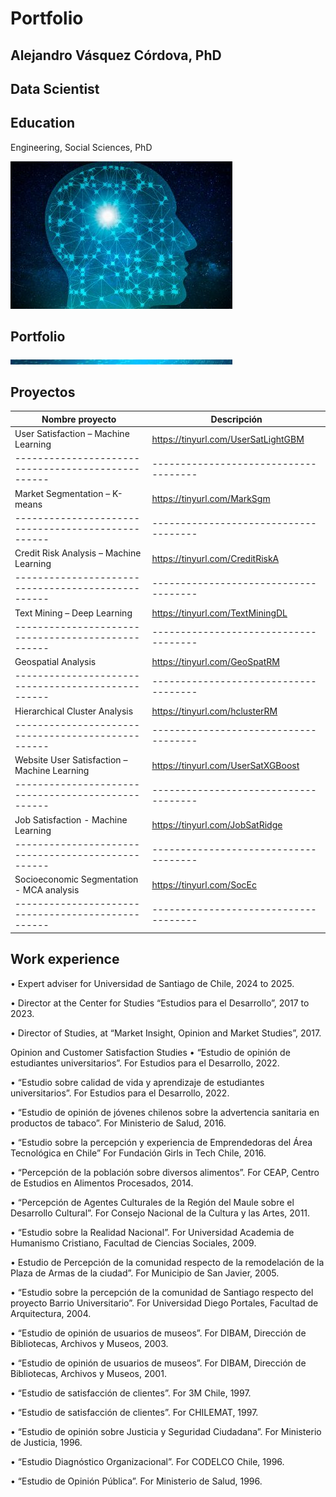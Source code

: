 # Portfolio

## Alejandro Vásquez Córdova, PhD

## Data Scientist

## Education

Engineering, Social Sciences, PhD

![imagen](docs/assets/images/brain_small.jpg)

## Portfolio

![imagen](docs/assets/images/banner_thin.jpg)

## Proyectos

| Nombre proyecto                                    | Descripción                           |
| -------------------------------------------------- | ------------------------------------- |
| User Satisfaction – Machine Learning               | https://tinyurl.com/UserSatLightGBM   |
| -------------------------------------------------- | ------------------------------------- |
| Market Segmentation – K-means                      | https://tinyurl.com/MarkSgm           |
| -------------------------------------------------- | ------------------------------------- |
| Credit Risk Analysis – Machine Learning            | https://tinyurl.com/CreditRiskA       |
| -------------------------------------------------- | ------------------------------------- |
| Text Mining – Deep Learning                        | https://tinyurl.com/TextMiningDL      |
| -------------------------------------------------- | ------------------------------------- |
| Geospatial Analysis                                | https://tinyurl.com/GeoSpatRM         |
| -------------------------------------------------- | ------------------------------------- |
| Hierarchical Cluster Analysis                      | https://tinyurl.com/hclusterRM        |
| -------------------------------------------------- | ------------------------------------- |
| Website User Satisfaction – Machine Learning       | https://tinyurl.com/UserSatXGBoost    |
| -------------------------------------------------- | ------------------------------------- |
| Job Satisfaction - Machine Learning                | https://tinyurl.com/JobSatRidge       |
| -------------------------------------------------- | ------------------------------------- |
| Socioeconomic Segmentation - MCA analysis          | https://tinyurl.com/SocEc             |
| -------------------------------------------------- | ------------------------------------- |


## Work experience

• Expert adviser for Universidad de Santiago de Chile, 2024 to 2025.

• Director at the Center for Studies “Estudios para el Desarrollo”, 2017 to 2023.

• Director of Studies, at “Market Insight, Opinion and Market Studies”, 2017.

Opinion and Customer Satisfaction Studies
• “Estudio de opinión de estudiantes universitarios”.
For Estudios para el Desarrollo, 2022.

• “Estudio sobre calidad de vida y aprendizaje de estudiantes universitarios”.
For Estudios para el Desarrollo, 2022.

• “Estudio de opinión de jóvenes chilenos sobre la advertencia sanitaria en productos de tabaco”.
For Ministerio de Salud, 2016.

• “Estudio sobre la percepción y experiencia de Emprendedoras del Área Tecnológica en Chile”
For Fundación Girls in Tech Chile, 2016.

• “Percepción de la población sobre diversos alimentos”.
For CEAP, Centro de Estudios en Alimentos Procesados, 2014.

• “Percepción de Agentes Culturales de la Región del Maule sobre el Desarrollo Cultural”.
For Consejo Nacional de la Cultura y las Artes, 2011.

• “Estudio sobre la Realidad Nacional”.
For Universidad Academia de Humanismo Cristiano, Facultad de Ciencias Sociales, 2009.

• Estudio de Percepción de la comunidad respecto de la remodelación de la Plaza de Armas de la ciudad”.
For Municipio de San Javier, 2005.

• “Estudio sobre la percepción de la comunidad de Santiago respecto del proyecto Barrio Universitario”.
For Universidad Diego Portales, Facultad de Arquitectura, 2004.

• “Estudio de opinión de usuarios de museos”.
For DIBAM, Dirección de Bibliotecas, Archivos y Museos, 2003.

• “Estudio de opinión de usuarios de museos”.
For DIBAM, Dirección de Bibliotecas, Archivos y Museos, 2001.

• “Estudio de satisfacción de clientes”.
For 3M Chile, 1997.

• “Estudio de satisfacción de clientes”.
For CHILEMAT, 1997.

• “Estudio de opinión sobre Justicia y Seguridad Ciudadana”.
For Ministerio de Justicia, 1996.

• “Estudio Diagnóstico Organizacional”.
For CODELCO Chile, 1996.

• “Estudio de Opinión Pública”.
For Ministerio de Salud, 1996.
